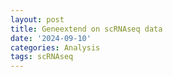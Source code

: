 ```yaml
---
layout: post
title: Geneextend on scRNAseq data
date: '2024-09-10'
categories: Analysis
tags: scRNAseq
---
```

